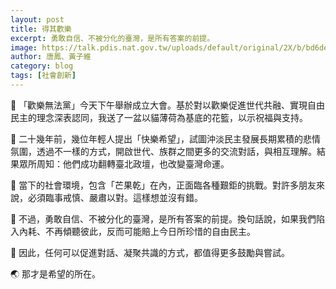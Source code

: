 ```yaml
---
layout: post
title: 得其歡樂
excerpt: 勇敢自信、不被分化的臺灣，是所有答案的前提。
image: https://talk.pdis.nat.gov.tw/uploads/default/original/2X/b/bd6de5956479ae028b84d4b3c6e9196d9bf766f1.jpeg
author: 唐鳳、黃子維
category: blog
tags: [社會創新]
---
```


🔽 「歡樂無法黨」今天下午舉辦成立大會。基於對以歡樂促進世代共融、實現自由民主的理念深表認同，我送了一盆以貓薄荷為基底的花籃，以示祝福與支持。

🌱 二十幾年前，幾位年輕人提出「快樂希望」，試圖沖淡民主發展長期累積的悲情氛圍，透過不一樣的方式，開啟世代、族群之間更多的交流對話，與相互理解。結果眾所周知：他們成功翻轉臺北政壇，也改變臺灣命運。

🥭 當下的社會環境，包含「芒果乾」在內，正面臨各種艱鉅的挑戰。對許多朋友來說，必須臨事戒慎、嚴肅以對。這樣想並沒有錯。

🌳 不過，勇敢自信、不被分化的臺灣，是所有答案的前提。換句話說，如果我們陷入內耗、不再傾聽彼此，反而可能賠上今日所珍惜的自由民主。

🏡 因此，任何可以促進對話、凝聚共識的方式，都值得更多鼓勵與嘗試。

🌏 那才是希望的所在。
